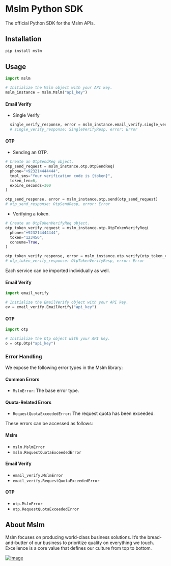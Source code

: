 # Mslm Python SDK

The official Python SDK for the Mslm APIs.

## Installation

```bash
pip install mslm
```

## Usage
```python
import mslm

# Initialize the Mslm object with your API key.
mslm_instance = mslm.Mslm("api_key")
```

#### Email Verify
  - Single Verify
  ```python
    single_verify_response, error = mslm_instance.email_verify.single_verify("support@mslm.io")
    # single_verify_response: SingleVerifyResp, error: Error
  ```

#### OTP
  - Sending an OTP.
  ```python
  # Create an OtpSendReq object.
  otp_send_request = mslm_instance.otp.OtpSendReq(
    phone="+923214444444",
    tmpl_sms="Your verification code is {token}",
    token_len=6,
    expire_seconds=300
  )
  
  otp_send_response, error = mslm_instance.otp.send(otp_send_request)
  # otp_send_response: OtpSendResp, error: Error
  ```  
  - Verifying a token.
  ```python
  # Create an OtpTokenVerifyReq object.
  otp_token_verify_request = mslm_instance.otp.OtpTokenVerifyReq(
    phone="+923214444444",
    token="123456",
    consume=True,
  )
  
  otp_token_verify_response, error = mslm_instance.otp.verify(otp_token_verify_request)
  # otp_token_verify_response: OtpTokenVerifyResp, error: Error
```

Each service can be imported individually as well.
#### Email Verify
```python
import email_verify

# Initialize the EmailVerify object with your API key.
ev = email_verify.EmailVerify("api_key")
```

#### OTP
```python
import otp

# Initialize the Otp object with your API key.
o = otp.Otp("api_key")
```


### Error Handling

We expose the following error types in the Mslm library:

#### Common Errors
- `MslmError`: The base error type.

#### Quota-Related Errors
- `RequestQuotaExceededError`: The request quota has been exceeded.

These errors can be accessed as follows:

#### Mslm
- `mslm.MslmError`
- `mslm.RequestQuotaExceededError`

#### Email Verify
- `email_verify.MslmError`
- `email_verify.RequestQuotaExceededError`

#### OTP
- `otp.MslmError`
- `otp.RequestQuotaExceededError`



## About Mslm
Mslm focuses on producing world-class business solutions. It’s the
bread-and-butter of our business to prioritize quality on everything we touch.
Excellence is a core value that defines our culture from top to bottom.

[![image](https://avatars.githubusercontent.com/u/50307970?s=200&v=4)](https://mslm.io/)
